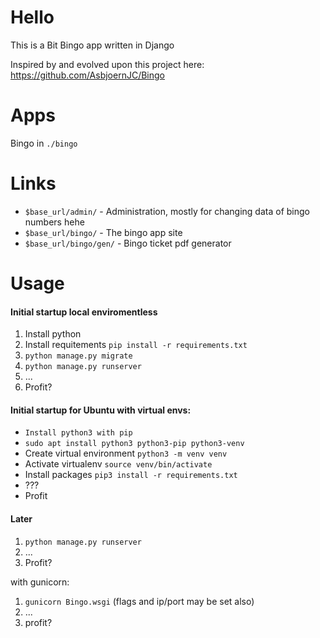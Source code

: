 # Hello
This is a Bit Bingo app written in Django

Inspired by and evolved upon this project here: https://github.com/AsbjoernJC/Bingo

# Apps

Bingo in `./bingo`


# Links

- `$base_url/admin/` - Administration, mostly for changing data of bingo numbers hehe
- `$base_url/bingo/` - The bingo app site
- `$base_url/bingo/gen/` - Bingo ticket pdf generator

# Usage

#### Initial startup local enviromentless

1. Install python
2. Install requitements `pip install -r requirements.txt`
3. `python manage.py migrate`
4. `python manage.py runserver`
5. ...
6. Profit?

#### Initial startup for Ubuntu with virtual envs:

- `Install python3 with pip`
- `sudo apt install python3 python3-pip python3-venv`
- Create virtual environment `python3 -m venv venv`
- Activate virtualenv `source venv/bin/activate`
- Install packages `pip3 install -r requirements.txt`
- ???
- Profit

#### Later

1. `python manage.py runserver`
2. ...
3. Profit?

with gunicorn:
1. `gunicorn Bingo.wsgi` (flags and ip/port may be set also)
2. ...
3. profit?
